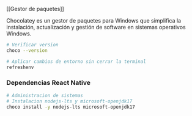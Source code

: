 [[Gestor de paquetes]]

Chocolatey es un gestor de paquetes para Windows que simplifica la instalación, actualización y gestión de software en sistemas operativos Windows.

```bash
# Verificar version
choco --version

# Aplicar cambios de entorno sin cerrar la terminal
refreshenv
```

### Dependencias React Native

```bash
# Administracion de sistemas
# Instalacion nodejs-lts y microsoft-openjdk17
choco install -y nodejs-lts microsoft-openjdk17
```